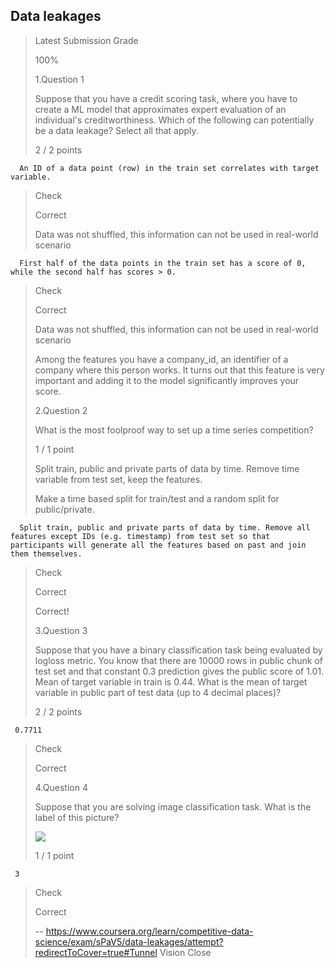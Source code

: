 ## Data leakages
> 
> Latest Submission Grade
> 
> 100%
> 
>  1.Question 1
> 
> Suppose that you have a credit scoring task, where you have to create a ML model that approximates expert evaluation of an individual's creditworthiness. Which of the following can potentially be a data leakage? Select all that apply.
> 
> 2 / 2 points 
> 

      An ID of a data point (row) in the train set correlates with target variable. 
> 
> Check
> 
> Correct
> 
> Data was not shuffled, this information can not be used in real-world scenario
> 

      First half of the data points in the train set has a score of 0, while the second half has scores > 0. 
> 
> Check
> 
> Correct
> 
> Data was not shuffled, this information can not be used in real-world scenario
> 
>  Among the features you have a company_id, an identifier of a company where this person works. It turns out that this feature is very important and adding it to the model significantly improves your score. 
> 
>  2.Question 2
> 
> What is the most foolproof way to set up a time series competition?
> 
> 1 / 1 point 
> 
>  Split train, public and private parts of data by time. Remove time variable from test set, keep the features. 
> 
>  Make a time based split for train/test and a random split for public/private. 
> 

      Split train, public and private parts of data by time. Remove all features except IDs (e.g. timestamp) from test set so that participants will generate all the features based on past and join them themselves. 
> 
> Check
> 
> Correct
> 
> Correct!
> 
>  3.Question 3
> 
> Suppose that you have a binary classification task being evaluated by logloss metric. You know that there are 10000 rows in public chunk of test set and that constant 0.3 prediction gives the public score of 1.01\. Mean of target variable in train is 0.44\. What is the mean of target variable in public part of test data (up to 4 decimal places)?
> 
> 2 / 2 points 
> 

     0.7711
> 
> Check
> 
> Correct
> 
>  4.Question 4
> 
> Suppose that you are solving image classification task. What is the label of this picture?
> 
> ![](https://d3c33hcgiwev3.cloudfront.net/imageAssetProxy.v1/Po7WII6cEeekTw4xHnjhxA_1349a164252c7f654e705fd2094c88bc_label_is_3.jpg?expiry=1597190400000&hmac=ig60IGaN1efG6WbN_bE3fCn3CUXGq4fg5qafw5DtrSs)
> 
> 1 / 1 point 
> 

     3
> 
> Check
> 
> Correct
>
> -- https://www.coursera.org/learn/competitive-data-science/exam/sPaV5/data-leakages/attempt?redirectToCover=true#Tunnel Vision Close

